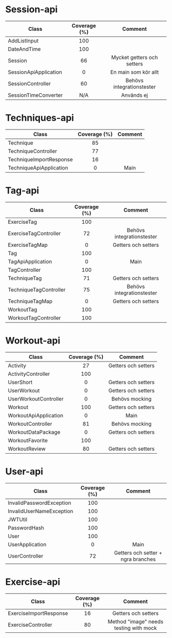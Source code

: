 # Session-api
| Class   |      Coverage (%)      | Comment |
|----------|:-------------:|:-------------:|
| AddListInput|  100 | |
| DateAndTime |    100   | |
| Session | 66 | Mycket getters och setters|
| SessionApiApplication | 0 | En main som kör allt|
| SessionController | 60 | Behövs integrationstester|
| SessionTimeConverter | N/A | Används ej|

# Techniques-api
| Class   |      Coverage (%)      | Comment |
|----------|:-------------:|:-------------:|
| Technique |  85 | |
| TechniqueController |  77 | |
| TechniqueImportResponse |  16 | |
| TechniqueApiApplication |  0 | Main|

# Tag-api

| Class   |      Coverage (%)      | Comment |
|----------|:-------------:|:-------------:|
| ExerciseTag |  100 | |
| ExerciseTagController |  72 | Behövs integrationstester|
| ExerciseTagMap |  0 | Getters och setters|
| Tag |  100 | |
| TagApiApplication |  0 | Main |
| TagController |  100 | |
| TechniqueTag |  71 | Getters och setters|
| TechniqueTagController |  75 | Behövs integrationstester|
| TechniqueTagMap |  0 |  Getters och setters|
| WorkoutTag |  100 |  |
| WorkoutTagController |  100 |  |

# Workout-api

| Class   |      Coverage (%)      | Comment |
|----------|:-------------:|:-------------:|
| Activity |  27 | Getters och setters|
| ActivityController |  100 | |
| UserShort |  0 | Getters och setters|
| UserWorkout |  0 | Getters och setters|
| UserWorkoutController |  0 | Behövs mocking |
| Workout |  100 | Getters och setters|
| WorkoutApiApplication |  0 | Main|
| WorkoutController |  81 | Behövs mocking|
| WorkoutDataPackage |  0 |  Getters och setters|
| WorkoutFavorite |  100 | |
| WorkoutReview |  80 | Getters och setters|

# User-api

| Class   |      Coverage (%)      | Comment |
|----------|:-------------:|:-------------:|
| InvalidPasswordException |  100 | |
| InvalidUserNameException |  100 | |
| JWTUtil |  100 | |
| PasswordHash |  100 | |
| User |  100 | |
| UserApplication |  0 | Main|
| UserController |  72 | Getters och setter + ngra branches|


# Exercise-api

| Class                  | Coverage (%) | Comment |
|------------------------|:------------:|:-------------:|
| ExerciseImportResponse |      16      |Getters och setters|
|ExerciseController| 80| Method "image" needs testing with mock|
